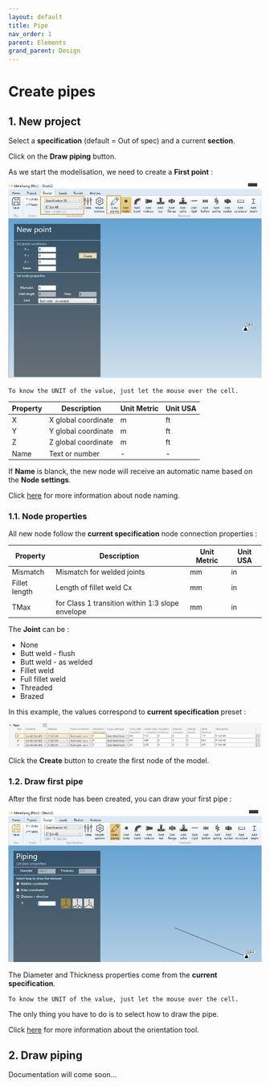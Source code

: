 ```yaml
---
layout: default
title: Pipe
nav_order: 1
parent: Elements
grand_parent: Design
---
```


# Create pipes

## 1. New project

Select a **specification** (default = Out of spec) and a current **section**.

Click on the **Draw piping** button.

As we start the modelisation, we need to create a **First point** :

![Image](../../Images/Pipe1.jpg)

    To know the UNIT of the value, just let the mouse over the cell. 

| Property | Description | Unit Metric | Unit USA |
| -------- | ----------- | ---- | ---- |
| X | X global coordinate | m | ft |
| Y | Y global coordinate  | m | ft |
| Z | Z global coordinate  | m | ft |
| Name | Text or number | - | - |

If **Name** is blanck, the new node will receive an automatic name based on the **Node settings**.

Click [here](https://documentation.metapiping.com/Settings/General.html) for more information about node naming.

### 1.1. Node properties

All new node follow the **current specification** node connection properties :

| Property | Description | Unit Metric | Unit USA |
| -------- | ----------- | ---- | ---- |
| Mismatch | Mismatch for welded joints | mm | in |
| Fillet length | Length of fillet weld Cx | mm | in |
| TMax | for Class 1 transition within 1:3 slope envelope | mm | in |

The **Joint** can be :

- None
- Butt weld - flush
- Butt weld - as welded
- Fillet weld
- Full fillet weld
- Threaded
- Brazed

In this example, the values correspond to **current specification** preset :

![Image](../../Images/Pipe2.jpg)

Click the **Create** button to create the first node of the model.

### 1.2. Draw first pipe

After the first node has been created, you can draw your first pipe :

![Image](../../Images/Pipe3.jpg)

The Diameter and Thickness properties come from the **current specification**.

    To know the UNIT of the value, just let the mouse over the cell. 

The only thing you have to do is to select how to draw the pipe.

Click [here](https://documentation.metapiping.com/Design/Elements/Orientation.html) for more information about the orientation tool.

## 2. Draw piping

Documentation will come soon...

